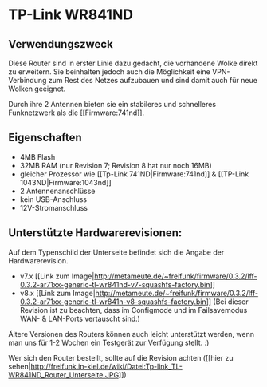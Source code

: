 # TP-Link WR841ND

## Verwendungszweck
Diese Router sind in erster Linie dazu gedacht, die vorhandene Wolke direkt zu erweitern.
Sie beinhalten jedoch auch die Möglichkeit eine VPN-Verbindung zum Rest des Netzes aufzubauen und sind damit auch für neue Wolken geeignet.

Durch ihre 2 Antennen bieten sie ein stabileres und schnelleres Funknetzwerk als die [[Firmware:741nd]].

## Eigenschaften
* 4MB Flash
* 32MB RAM (nur Revision 7; Revision 8 hat nur noch 16MB) 
* gleicher Prozessor wie [[Tp-Link 741ND|Firmware:741nd]] & [[TP-Link 1043ND|Firmware:1043nd]]
* 2 Antennenanschlüsse
* kein USB-Anschluss
* 12V-Stromanschluss

## Unterstützte Hardwarerevisionen:
Auf dem Typenschild der Unterseite befindet sich die Angabe der Hardwarerevision.

* v7.x [[Link zum Image|http://metameute.de/~freifunk/firmware/0.3.2/lff-0.3.2-ar71xx-generic-tl-wr841nd-v7-squashfs-factory.bin]]
* v8.x [[Link zum Image|http://metameute.de/~freifunk/firmware/0.3.2/lff-0.3.2-ar71xx-generic-tl-wr841n-v8-squashfs-factory.bin]] (Bei dieser Revision ist zu beachten, dass im Configmode und im Failsavemodus WAN- & LAN-Ports vertauscht sind.)

Ältere Versionen des Routers können auch leicht unterstützt werden, wenn man uns für 1-2 Wochen ein Testgerät zur Verfügung stellt. :)

Wer sich den Router bestellt, sollte auf die Revision achten ([[hier zu sehen|http://freifunk.in-kiel.de/wiki/Datei:Tp-link_TL-WR841ND_Router_Unterseite.JPG]])
